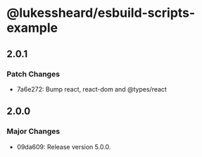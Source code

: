 # @lukessheard/esbuild-scripts-example

## 2.0.1

### Patch Changes

- 7a6e272: Bump react, react-dom and @types/react

## 2.0.0

### Major Changes

- 09da609: Release version 5.0.0.
